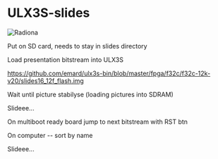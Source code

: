 # ULX3S-slides

 ![Radiona](slides/000radio.ppm)

Put on SD card, needs to stay in slides directory

Load presentation bitstream into ULX3S 

https://github.com/emard/ulx3s-bin/blob/master/fpga/f32c/f32c-12k-v20/slides16_12f_flash.img

Wait until picture stabilyse (loading pictures into SDRAM)

Slideee...

On multiboot ready board jump to next bitstream with RST btn

On computer -- sort by name 

Slideee...
